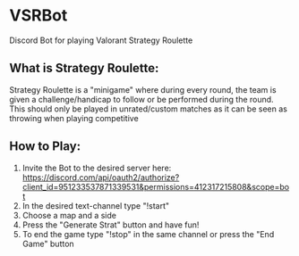 # VSRBot
Discord Bot for playing Valorant Strategy Roulette   

What is Strategy Roulette:
------------------------------------------------------
Strategy Roulette is a "minigame" where during every round, the team is given a challenge/handicap
to follow or be performed during the round. This should only be played in unrated/custom matches as 
it can be seen as throwing when playing competitive

How to Play:
------------------------------------------------------
1. Invite the Bot to the desired server here: https://discord.com/api/oauth2/authorize?client_id=951233537871339531&permissions=412317215808&scope=bot
2. In the desired text-channel type "!start"
3. Choose a map and a side
4. Press the "Generate Strat" button and have fun!
5. To end the game type "!stop" in the same channel or press the "End Game" button
